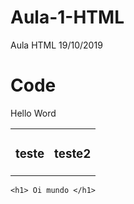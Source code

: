 # Aula-1-HTML
Aula HTML 19/10/2019

# Code

<html>
</body>

  <p> Hello Word </p>
<table> 
		<tr> 
			<td><h3>teste</h3></td> 
			<td><h3>teste2</h3></td> 
		</tr> 	
</table>
    
    <h1> Oi mundo </h1>
    
   </body>
</html>

